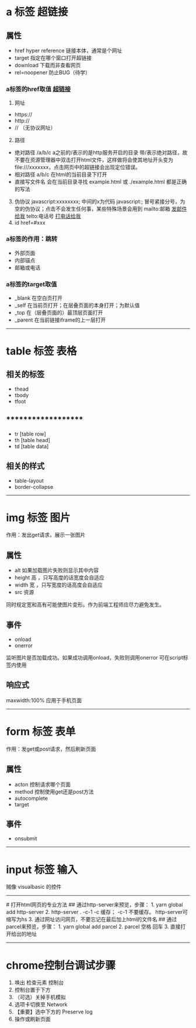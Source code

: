# a 标签 超链接
## 属性
* href      hyper reference     链接本体，通常是个网址
* target    指定在哪个窗口打开超链接
* download  下载而非查看网页
* rel=noopener  防止BUG（待学）
### a标签的href取值  <a href="可取的值">超链接</a>
1. 网址
* https://
* http://
* //        （无协议网址）
2. 路径
* 绝对路径
/a/b/c      a之前的/表示的是http服务开启的目录      带/表示绝对路径，故不要在资源管理器中双击打开html文件，这样做将会使其地址开头变为file:///xxxxxxx，点击网页中的超链接会出现定位错误。
* 相对路径
a/b/c       在html的当前目录下打开
* 直接写文件名
会在当前目录寻找
example.html 或 ./example.html 都是正确的写法
3. 伪协议
javascript:xxxxxxxx;        中间的x为代码
javascript:;        冒号紧接分号，为空的伪协议；点击不会发生任何事，某些特殊场景会用到
mailto:邮箱     <a href="mailto:xxxxxxxx@xx.com">发邮件给我</a>
telto:电话号    <a href="telto:1380371xxxx">打电话给我</a>
4. id
href=#xxx
### a标签的作用：跳转
* 外部页面
* 内部锚点
* 邮箱或电话
### a标签的target取值
* _blank    在空白页打开
* _self     在当前页打开；在层叠页面的本身打开；为默认值
* _top      在（层叠页面的）最顶层页面打开
* _parent   在当前链接iframe的上一层打开
<hr>

# table 标签 表格
## 相关的标签
* thead
* tbody
* tfoot
## ******************
* tr    [table row]
* th    [table head]
* td    [table data]
## 相关的样式
* table-layout
* border-collapse
<hr>

# img 标签 图片
作用：发出get请求，展示一张图片
## 属性
* alt   如果加载图片失败则显示其中内容
* height 高 ，只写高度的话宽度会自适应
* width 宽  ，只写宽度的话高度会自适应
* src 资源

同时规定宽和高有可能使图片变形。作为前端工程师应尽力避免发生。
## 事件 
* onload
* onerror

监听图片是否加载成功。如果成功调用onload，失败则调用onerror
可在script标签内使用
## 响应式
maxwidth:100%
应用于手机页面
<hr>

# form 标签 表单
作用：发get或post请求，然后刷新页面
## 属性
* acton 控制请求哪个页面
* method 控制使用get还是post方法
* autocomplete
* target
## 事件
* onsubmit
<hr>

# input 标签 输入
贼像 visualbasic 的控件

<hr>
# 打开html网页的专业方法
## 通过http-server来预览，步骤：
1. yarn global add http-server
2. http-server . -c-1       -c  缓存；  -c-1  不要缓存。    http-server可缩写为hs  
3. 通过网址访问网页，不要忘记在最后加上html的文件名
## 通过parcel来预览，步骤：
1. yarn global add parcel
2. parcel 空格 <html文件名> 回车
3. 直接打开给出的地址
<hr>

# chrome控制台调试步骤
1. 唤出 检查元素 控制台
2. 控制台置于下方
3. （可选）关掉手机模拟
4. 选项卡切换至 Network
5. 【重要】选中下方的 Preserve log
6. 操作或刷新页面